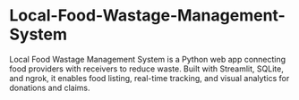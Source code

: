 # Local-Food-Wastage-Management-System
Local Food Wastage Management System is a Python web app connecting food providers with receivers to reduce waste. Built with Streamlit, SQLite, and ngrok, it enables food listing, real-time tracking, and visual analytics for donations and claims.
